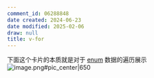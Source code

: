 ```yaml
---
comment_id: 06288848
date created: 2024-06-23
date modified: 2025-02-06
draw: null
title: v-for
---
```

下面这个卡片的本质就是对于 [enum](enum.md) 数据的遍历展示  
![image.png#pic_center|650](https://imagehosting4picgo.oss-cn-beijing.aliyuncs.com/imagehosting/fix-dir%2Fpicgo%2Fpicgo-clipboard-images%2F2024%2F06%2F23%2F16-29-26-418bf819aad07d6285a9d627cd390eed-20240623162926-27c730.png)
